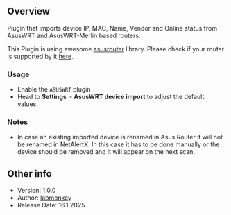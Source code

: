 ## Overview

Plugin that imports device IP, MAC, Name, Vendor and Online status from AsusWRT and AsusWRT-Merlin based routers.

This Plugin is using awesome [asusrouter](https://github.com/Vaskivskyi/asusrouter) library. Please check if your router is supported by it [here](https://github.com/Vaskivskyi/asusrouter?tab=readme-ov-file#supported-devices).

### Usage

- Enable the `ASUSWRT` plugin
- Head to **Settings** > **AsusWRT device import** to adjust the default values.

### Notes

- In case an existing imported device is renamed in Asus Router it will not be renamed in NetAlertX. In this case it has to be done manually or the device should be removed and it will appear on the next scan.  

## Other info

- Version: 1.0.0
- Author: [labmonkey](https://github.com/labmonkey)
- Release Date: 16.1.2025 


